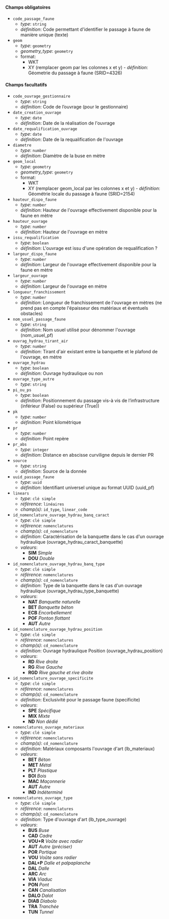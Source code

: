 

#### Champs obligatoires

- `code_passage_faune`
  - *type*: `string`
  - *définition*: Code permettant d'identifier le passage à faune de manière unique (texte)
- `geom`
  - *type*: `geometry`
  - *geometry_type*: `geometry`
  - format:
    - WKT
    - XY (remplacer geom par les colonnes x et y)  - *définition*: Géometrie du passage à faune (SRID=4326)


#### Champs facultatifs

- `code_ouvrage_gestionnaire`
  - *type*: `string`
  - *définition*: Code de l’ouvrage (pour le gestionnaire)
- `date_creation_ouvrage`
  - *type*: `date`
  - *définition*: Date de la réalisation de l'ouvrage
- `date_requalification_ouvrage`
  - *type*: `date`
  - *définition*: Date de la requalification de l'ouvrage
- `diametre`
  - *type*: `number`
  - *définition*: Diamètre de la buse en mètre
- `geom_local`
  - *type*: `geometry`
  - *geometry_type*: `geometry`
  - format:
    - WKT
    - XY (remplacer geom_local par les colonnes x et y)  - *définition*: Géométrie locale du passage à faune (SRID=2154)
- `hauteur_dispo_faune`
  - *type*: `number`
  - *définition*: Hauteur de l'ouvrage effectivement disponible pour la faune en mètre
- `hauteur_ouvrage`
  - *type*: `number`
  - *définition*: Hauteur de l'ouvrage en mètre
- `issu_requalification`
  - *type*: `boolean`
  - *définition*: L'ouvrage est issu d'une opération de requalification ?
- `largeur_dispo_faune`
  - *type*: `number`
  - *définition*: Largeur de l'ouvrage effectivement disponible pour la faune en mètre
- `largeur_ouvrage`
  - *type*: `number`
  - *définition*: Largeur de l'ouvrage en mètre
- `longueur_franchissement`
  - *type*: `number`
  - *définition*: Longueur de franchissement de l'ouvrage en mètres (ne prend pas en compte l'épaisseur des matériaux et éventuels obstacles)
- `nom_usuel_passage_faune`
  - *type*: `string`
  - *définition*: Nom usuel utilisé pour dénommer l'ouvrage (nom_usuel_pf)
- `ouvrag_hydrau_tirant_air`
  - *type*: `number`
  - *définition*:  Tirant d'air existant entre la banquette et le plafond de l'ouvrage, en mètre
- `ouvrage_hydrau`
  - *type*: `boolean`
  - *définition*: Ouvrage hydraulique ou non
- `ouvrage_type_autre`
  - *type*: `string`
- `pi_ou_ps`
  - *type*: `boolean`
  - *définition*: Positionnement du passage vis-à vis de l’infrastructure (inférieur (False) ou supérieur (True))
- `pk`
  - *type*: `number`
  - *définition*: Point kilométrique
- `pr`
  - *type*: `number`
  - *définition*: Point repère
- `pr_abs`
  - *type*: `integer`
  - *définition*: Distance en abscisse curviligne depuis le dernier PR
- `source`
  - *type*: `string`
  - *définition*: Source de la donnée
- `uuid_passage_faune`
  - *type*: `uuid`
  - *définition*: Identifiant universel unique au format UUID (uuid_pf)
- `linears`
  - *type*: `clé simple`
  - *référence*: `linéaires`
  - *champ(s)*: `id_type`, `linear_code`
- `id_nomenclature_ouvrage_hydrau_banq_caract`
  - *type*: `clé simple`
  - *référence*: `nomenclatures`
  - *champ(s)*: `cd_nomenclature`
  - *définition*: Caractérisation de la banquette dans le cas d'un ouvrage hydraulique (ouvrage_hydrau_caract_banquette)
  - *valeurs*:
    - **SIM** *Simple*
    - **DOU** *Double*
- `id_nomenclature_ouvrage_hydrau_banq_type`
  - *type*: `clé simple`
  - *référence*: `nomenclatures`
  - *champ(s)*: `cd_nomenclature`
  - *définition*: Type de la banquette dans le cas d'un ouvrage hydraulique (ouvrage_hydrau_type_banquette)
  - *valeurs*:
    - **NAT** *Banquette naturelle*
    - **BET** *Banquette béton*
    - **ECB** *Encorbellement*
    - **POF** *Ponton flottant*
    - **AUT** *Autre*
- `id_nomenclature_ouvrage_hydrau_position`
  - *type*: `clé simple`
  - *référence*: `nomenclatures`
  - *champ(s)*: `cd_nomenclature`
  - *définition*: Ouvrage hydraulique Position (ouvrage_hydrau_position)
  - *valeurs*:
    - **RD** *Rive droite*
    - **RG** *Rive Gauche*
    - **RGD** *Rive gauche et rive droite*
- `id_nomenclature_ouvrage_specificite`
  - *type*: `clé simple`
  - *référence*: `nomenclatures`
  - *champ(s)*: `cd_nomenclature`
  - *définition*: Exclusivité pour le passage faune (specificite)
  - *valeurs*:
    - **SPE** *Spécifique*
    - **MIX** *Mixte*
    - **ND** *Non dédié*
- `nomenclatures_ouvrage_materiaux`
  - *type*: `clé simple`
  - *référence*: `nomenclatures`
  - *champ(s)*: `cd_nomenclature`
  - *définition*: Matériaux composants l'ouvrage d'art (lb_materiaux)
  - *valeurs*:
    - **BET** *Béton*
    - **MET** *Métal*
    - **PLT** *Plastique*
    - **BOI** *Bois*
    - **MAC** *Maçonnerie*
    - **AUT** *Autre*
    - **IND** *Indéterminé*
- `nomenclatures_ouvrage_type`
  - *type*: `clé simple`
  - *référence*: `nomenclatures`
  - *champ(s)*: `cd_nomenclature`
  - *définition*: Type d'ouvrage d'art (lb_type_ouvrage)
  - *valeurs*:
    - **BUS** *Buse*
    - **CAD** *Cadre*
    - **VOU+R** *Voûte avec radier*
    - **AUT** *Autre (préciser)*
    - **POR** *Portique*
    - **VOU** *Voûte sans radier*
    - **DAL+P** *Dalle et palpaplanche*
    - **DAL** *Dalle*
    - **ARC** *Arc*
    - **VIA** *Viaduc*
    - **PON** *Pont*
    - **CAN** *Canalisation*
    - **DALO** *Dalot*
    - **DIAB** *Diabolo*
    - **TRA** *Tranchée*
    - **TUN** *Tunnel*

